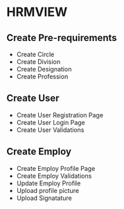 # HRMVIEW
## Create Pre-requirements
* Create Circle
* Create Division
* Create Designation
* Create Profession
## Create User
* Create User Registration Page
* Create User Login Page
* Create User Validations
## Create Employ
* Create Employ Profile Page
* Create Employ Validations
* Update Employ Profile
* Upload profile picture
* Upload Signatature
